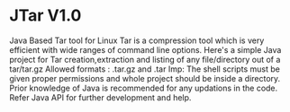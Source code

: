 # JTar V1.0
Java Based Tar tool for Linux
Tar is a compression tool which is very efficient with wide ranges of command line options.
Here's a simple Java project for Tar creation,extraction and listing of any file/directory out of a tar/tar.gz
Allowed formats : .tar.gz and .tar
Imp: The shell scripts must be given proper permissions and whole project should be inside a directory.
Prior knowledge of Java is recommended for any updations in the code. Refer Java API for further development and help.
